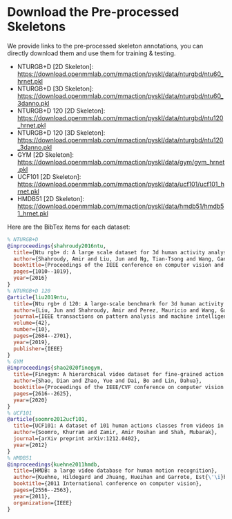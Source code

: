 # Download the Pre-processed Skeletons

We provide links to the pre-processed skeleton annotations, you can directly download them and use them for training & testing.

- NTURGB+D [2D Skeleton]: https://download.openmmlab.com/mmaction/pyskl/data/nturgbd/ntu60_hrnet.pkl
- NTURGB+D [3D Skeleton]: https://download.openmmlab.com/mmaction/pyskl/data/nturgbd/ntu60_3danno.pkl
- NTURGB+D 120 [2D Skeleton]: https://download.openmmlab.com/mmaction/pyskl/data/nturgbd/ntu120_hrnet.pkl
- NTURGB+D 120 [3D Skeleton]: https://download.openmmlab.com/mmaction/pyskl/data/nturgbd/ntu120_3danno.pkl
- GYM [2D Skeleton]: https://download.openmmlab.com/mmaction/pyskl/data/gym/gym_hrnet.pkl
- UCF101 [2D Skeleton]: https://download.openmmlab.com/mmaction/pyskl/data/ucf101/ucf101_hrnet.pkl
- HMDB51 [2D Skeleton]: https://download.openmmlab.com/mmaction/pyskl/data/hmdb51/hmdb51_hrnet.pkl

Here are the BibTex items for each dataset:

```BibTex
% NTURGB+D
@inproceedings{shahroudy2016ntu,
  title={Ntu rgb+ d: A large scale dataset for 3d human activity analysis},
  author={Shahroudy, Amir and Liu, Jun and Ng, Tian-Tsong and Wang, Gang},
  booktitle={Proceedings of the IEEE conference on computer vision and pattern recognition},
  pages={1010--1019},
  year={2016}
}
% NTURGB+D 120
@article{liu2019ntu,
  title={Ntu rgb+ d 120: A large-scale benchmark for 3d human activity understanding},
  author={Liu, Jun and Shahroudy, Amir and Perez, Mauricio and Wang, Gang and Duan, Ling-Yu and Kot, Alex C},
  journal={IEEE transactions on pattern analysis and machine intelligence},
  volume={42},
  number={10},
  pages={2684--2701},
  year={2019},
  publisher={IEEE}
}
% GYM
@inproceedings{shao2020finegym,
  title={Finegym: A hierarchical video dataset for fine-grained action understanding},
  author={Shao, Dian and Zhao, Yue and Dai, Bo and Lin, Dahua},
  booktitle={Proceedings of the IEEE/CVF conference on computer vision and pattern recognition},
  pages={2616--2625},
  year={2020}
}
% UCF101
@article{soomro2012ucf101,
  title={UCF101: A dataset of 101 human actions classes from videos in the wild},
  author={Soomro, Khurram and Zamir, Amir Roshan and Shah, Mubarak},
  journal={arXiv preprint arXiv:1212.0402},
  year={2012}
}
% HMDB51
@inproceedings{kuehne2011hmdb,
  title={HMDB: a large video database for human motion recognition},
  author={Kuehne, Hildegard and Jhuang, Hueihan and Garrote, Est{\'\i}baliz and Poggio, Tomaso and Serre, Thomas},
  booktitle={2011 International conference on computer vision},
  pages={2556--2563},
  year={2011},
  organization={IEEE}
}
```

